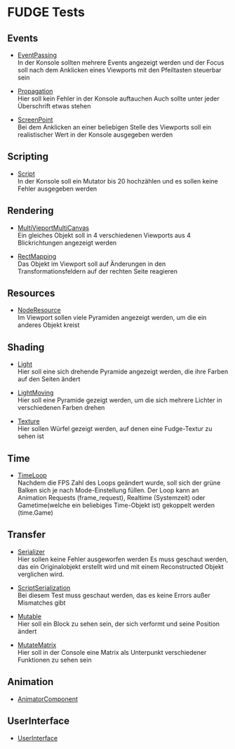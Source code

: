 # FUDGE Tests
## Events
- [EventPassing](Events/EventPassing/index.html)   
In der Konsole sollten mehrere Events angezeigt werden und 
der Focus soll nach dem Anklicken eines Viewports mit den Pfeiltasten steuerbar sein

- [Propagation](Events/Propagation/index.html)   
Hier soll kein Fehler in der Konsole auftauchen
Auch sollte unter jeder Überschrift etwas stehen

- [ScreenPoint](Events/ScreenPoint/index.html)  
Bei dem Anklicken an einer beliebigen Stelle des Viewports soll ein realistischer Wert in der Konsole ausgegeben werden

## Scripting
- [Script](Scripting/index.html)  
In der Konsole soll ein Mutator bis 20 hochzählen und es sollen keine Fehler ausgegeben werden
## Rendering
- [MultiVieportMultiCanvas](WebGL/MultiViewportMultiCanvas/index.html)  
  Ein gleiches Objekt soll in 4 verschiedenen Viewports aus 4 Blickrichtungen angezeigt werden

- [RectMapping](WebGL/TestRectMapping/index.html)  
Das Objekt im Viewport soll auf Änderungen in den Transformationsfeldern auf der rechten Seite reagieren
## Resources
- [NodeResource](Resources/NodeResource/index.html)   
Im Viewport sollen viele Pyramiden angezeigt werden, um die ein anderes Objekt kreist
## Shading
- [Light](Shading/Light/Light.html)  
Hier soll eine sich drehende Pyramide angezeigt werden, die ihre Farben auf den Seiten ändert
- [LightMoving](Shading/LightMoving/LightMoving.html)     
Hier soll eine Pyramide gezeigt werden, um die sich mehrere Lichter in verschiedenen Farben drehen

- [Texture](Shading/Textures/TextureTest.html)   
Hier sollen Würfel gezeigt werden, auf denen eine Fudge-Textur zu sehen ist
## Time
- [TimeLoop](Time/index.html)   
Nachdem die FPS Zahl des Loops geändert wurde, soll sich der grüne Balken sich je nach Mode-Einstellung füllen.
Der Loop kann an Animation Requests (frame_request), Realtime (Systemzeit) oder Gametime(welche ein beliebiges Time-Objekt ist) gekoppelt werden (time.Game)
## Transfer
- [Serializer](Transfer/Serializer/index.html)  
Hier sollen keine Fehler ausgeworfen werden
Es muss geschaut werden, das ein Originalobjekt erstellt wird und mit einem Reconstructed Objekt verglichen wird.

- [ScriptSerialization](Transfer/ScriptSerialization/index.html)  
Bei diesem Test muss geschaut werden, das es keine Errors außer Mismatches gibt

- [Mutable](Transfer/Mutable/index.html)  
Hier soll ein Block zu sehen sein, der sich verformt und seine Position ändert

- [MutateMatrix](Transfer/MutateMatrix/index.html)  
Hier soll in der Console eine Matrix als Unterpunkt verschiedener Funktionen zu sehen sein
## Animation
- [AnimatorComponent](Animation/AnimatorComponent/index.html)  
## UserInterface
- [UserInterface](UserInterface/scr/app.html)
